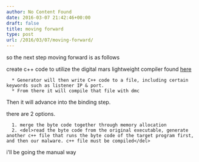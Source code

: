 ```yaml
---
author: No Content Found
date: 2016-03-07 21:42:46+00:00
draft: false
title: moving forward
type: post
url: /2016/03/07/moving-forward/
---
```


so the next step moving forward is as follows

create c++ code to utilize the digital mars lightweight compiler found [here](http://www.digitalmars.com/ctg/ctgCompilingCode.html)



	  * Generator will then write C++ code to a file, including certain keywords such as listener IP & port.
	  * From there it will compile that file with dmc

Then it will advance into the binding step.

there are 2 options.

	  1. merge the byte code together through memory allocation
	  2. <del>read the byte code from the original executable, generate another c++ file that runs the byte code of the target program first, and then our malware. c++ file must be compiled</del>

i'll be going the manual way
